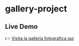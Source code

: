 ﻿# gallery-project
## Live Demo

👉 [Visita la galleria fotografica qui](https://ivankahnatiuk.github.io/gallery-project/)
